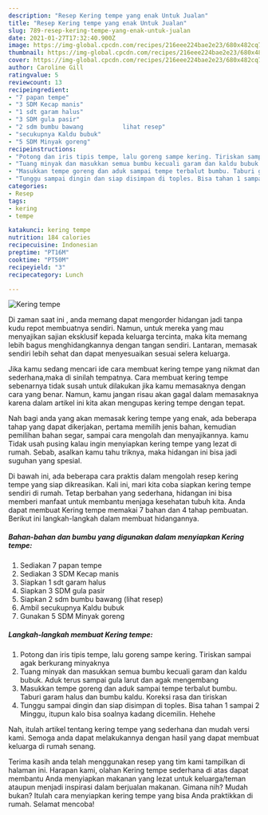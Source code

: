 ```yaml
---
description: "Resep Kering tempe yang enak Untuk Jualan"
title: "Resep Kering tempe yang enak Untuk Jualan"
slug: 789-resep-kering-tempe-yang-enak-untuk-jualan
date: 2021-01-27T17:32:40.900Z
image: https://img-global.cpcdn.com/recipes/216eee224bae2e23/680x482cq70/kering-tempe-foto-resep-utama.jpg
thumbnail: https://img-global.cpcdn.com/recipes/216eee224bae2e23/680x482cq70/kering-tempe-foto-resep-utama.jpg
cover: https://img-global.cpcdn.com/recipes/216eee224bae2e23/680x482cq70/kering-tempe-foto-resep-utama.jpg
author: Caroline Gill
ratingvalue: 5
reviewcount: 13
recipeingredient:
- "7 papan tempe"
- "3 SDM Kecap manis"
- "1 sdt garam halus"
- "3 SDM gula pasir"
- "2 sdm bumbu bawang           lihat resep"
- "secukupnya Kaldu bubuk"
- "5 SDM Minyak goreng"
recipeinstructions:
- "Potong dan iris tipis tempe, lalu goreng sampe kering. Tiriskan sampai agak berkurang minyaknya"
- "Tuang minyak dan masukkan semua bumbu kecuali garam dan kaldu bubuk. Aduk terus sampai gula larut dan agak mengembang"
- "Masukkan tempe goreng dan aduk sampai tempe terbalut bumbu. Taburi garam halus dan bumbu kaldu. Koreksi rasa dan tiriskan"
- "Tunggu sampai dingin dan siap disimpan di toples. Bisa tahan 1 sampai 2 Minggu, itupun kalo bisa soalnya kadang dicemilin. Hehehe"
categories:
- Resep
tags:
- kering
- tempe

katakunci: kering tempe 
nutrition: 184 calories
recipecuisine: Indonesian
preptime: "PT16M"
cooktime: "PT50M"
recipeyield: "3"
recipecategory: Lunch

---
```



![Kering tempe](https://img-global.cpcdn.com/recipes/216eee224bae2e23/680x482cq70/kering-tempe-foto-resep-utama.jpg)

Di zaman  saat ini , anda memang dapat mengorder hidangan jadi tanpa kudu repot membuatnya sendiri. Namun, untuk mereka yang mau menyajikan sajian eksklusif kepada keluarga tercinta, maka kita memang lebih bagus menghidangkannya dengan tangan sendiri. Lantaran, memasak sendiri lebih sehat dan dapat menyesuaikan sesuai selera keluarga.

Jika kamu sedang mencari ide cara membuat kering tempe yang nikmat dan sederhana,maka di sinilah tempatnya. Cara membuat kering tempe  sebenarnya tidak susah untuk dilakukan jika kamu memasaknya dengan cara yang benar. Namun, kamu jangan risau akan gagal dalam memasaknya 
karena dalam artikel ini kita akan mengupas kering tempe dengan tepat.  



Nah bagi anda yang akan memasak kering tempe yang enak, ada beberapa tahap yang dapat dikerjakan, pertama memilih jenis bahan, kemudian pemilihan bahan segar, sampai cara mengolah dan menyajikannya. kamu Tidak usah pusing kalau ingin menyiapkan kering tempe yang lezat di rumah. Sebab, asalkan kamu  tahu triknya, maka hidangan ini bisa jadi suguhan yang spesial.

Di bawah ini, ada beberapa cara praktis  dalam mengolah resep kering tempe yang siap dikreasikan. Kali ini, mari kita coba siapkan kering tempe sendiri di rumah. Tetap berbahan yang sederhana, hidangan ini bisa memberi manfaat untuk membantu menjaga kesehatan tubuh kita. Anda dapat membuat Kering tempe memakai 7 bahan dan 4 tahap pembuatan. Berikut ini langkah-langkah dalam membuat hidangannya.

<!--inarticleads1-->

##### Bahan-bahan dan bumbu yang digunakan dalam menyiapkan Kering tempe:

1. Sediakan 7 papan tempe
1. Sediakan 3 SDM Kecap manis
1. Siapkan 1 sdt garam halus
1. Siapkan 3 SDM gula pasir
1. Siapkan 2 sdm bumbu bawang           (lihat resep)
1. Ambil secukupnya Kaldu bubuk
1. Gunakan 5 SDM Minyak goreng




<!--inarticleads2-->

##### Langkah-langkah membuat Kering tempe:

1. Potong dan iris tipis tempe, lalu goreng sampe kering. Tiriskan sampai agak berkurang minyaknya
1. Tuang minyak dan masukkan semua bumbu kecuali garam dan kaldu bubuk. Aduk terus sampai gula larut dan agak mengembang
1. Masukkan tempe goreng dan aduk sampai tempe terbalut bumbu. Taburi garam halus dan bumbu kaldu. Koreksi rasa dan tiriskan
1. Tunggu sampai dingin dan siap disimpan di toples. Bisa tahan 1 sampai 2 Minggu, itupun kalo bisa soalnya kadang dicemilin. Hehehe




Nah, itulah artikel tentang  kering tempe  yang sederhana dan mudah versi kami. Semoga anda dapat melakukannya dengan hasil yang dapat membuat keluarga di rumah senang. 

Terima kasih anda telah menggunakan resep yang tim kami tampilkan di halaman ini. Harapan kami, olahan  Kering tempe sederhana di atas dapat membantu Anda menyiapkan makanan yang lezat untuk keluarga/teman ataupun menjadi inspirasi dalam berjualan makanan. Gimana nih? Mudah bukan? Itulah cara menyiapkan kering tempe yang bisa Anda praktikkan di rumah. Selamat mencoba!

